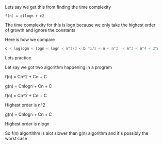 
Lets say we get this from finding the time complexity

`` f(n) = c1logn + c2 ``

The time complexity  for this is logn because we only take the highest order of growth and ignore the constants


Here is  how we compare 

``` js
c < loglogn < logn < logn < n^1/3 < b ^1/2 < n < n^2  < n^3 < n^4 < 2^n < n^n 

```




Lets practice

Let say we got two algorithm happening in a program

f(n) = Cn^2 + Cn + C

g(n) = Cnlogn + Cn + C





f(n) = Cn^2 + Cn + C

Highest order is  n^2


g(n) = Cnlogn + Cn + C

Highest order is nlogn

So  f(n) algortithm is alot slower than g(n) algorithm and it's possibly the worst case

